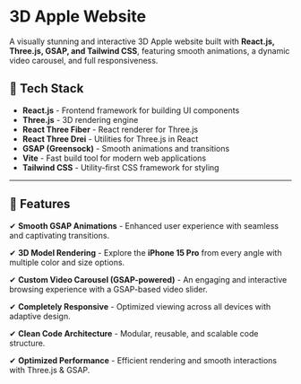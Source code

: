 #  3D Apple Website

A visually stunning and interactive 3D Apple website built with **React.js, Three.js, GSAP, and Tailwind CSS**, featuring smooth animations, a dynamic video carousel, and full responsiveness.

## 🚀 Tech Stack

- **React.js** - Frontend framework for building UI components
- **Three.js** - 3D rendering engine
- **React Three Fiber** - React renderer for Three.js
- **React Three Drei** - Utilities for Three.js in React
- **GSAP (Greensock)** - Smooth animations and transitions
- **Vite** - Fast build tool for modern web applications
- **Tailwind CSS** - Utility-first CSS framework for styling

---

## 🔋 Features

✔ **Smooth GSAP Animations** - Enhanced user experience with seamless and captivating transitions.

✔ **3D Model Rendering** - Explore the **iPhone 15 Pro** from every angle with multiple color and size options.

✔ **Custom Video Carousel (GSAP-powered)** - An engaging and interactive browsing experience with a GSAP-based video slider.

✔ **Completely Responsive** - Optimized viewing across all devices with adaptive design.

✔ **Clean Code Architecture** - Modular, reusable, and scalable code structure.

✔ **Optimized Performance** - Efficient rendering and smooth interactions with Three.js & GSAP.



